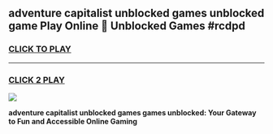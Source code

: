 
## adventure capitalist unblocked games unblocked game Play Online 👋 Unblocked Games #rcdpd
<h3>
<a href="https://premium.freeplayer.one?title=adventure_capitalist_unblocked_games&ref=21F">CLICK TO PLAY</a></h3>
<hr>

<h3>
<a href="https://premium.freeplayer.one?title=adventure_capitalist_unblocked_games&ref=21F">CLICK 2 PLAY</a>
  
</h3>

<a href="https://premium.freeplayer.one?title=adventure_capitalist_unblocked_games&ref=21F/"><img src="https://clearcache.store/games.png"></a>


**adventure capitalist unblocked games games unblocked: Your Gateway to Fun and Accessible Online Gaming**
